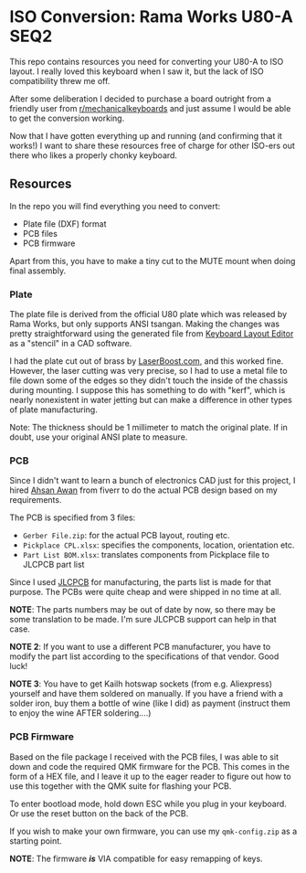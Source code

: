 # ISO Conversion: Rama Works U80-A SEQ2

This repo contains resources you need for converting your U80-A to ISO layout. I really loved this keyboard when I saw it, but the lack of ISO compatibility threw me off. 

After some deliberation I decided to purchase a board outright from a friendly user from [r/mechanicalkeyboards](https://www.reddit.com/r/MechanicalKeyboards/) and just assume I would be able to get the conversion working.

Now that I have gotten everything up and running (and confirming that it works!) I want to share these resources free of charge for other ISO-ers out there who likes a properly chonky keyboard.

## Resources

In the repo you will find everything you need to convert:

* Plate file (DXF) format
* PCB files
* PCB firmware

Apart from this, you have to make a tiny cut to the MUTE mount when doing final assembly. 

### Plate

The plate file is derived from the official U80 plate which was released by Rama Works, but only supports ANSI tsangan. Making the changes was pretty straightforward using the generated file from [Keyboard Layout Editor](https://www.keyboard-layout-editor.com/) as a "stencil" in a CAD software.

I had the plate cut out of brass by [LaserBoost.com](https://www.laserboost.com/), and this worked fine. However, the laser cutting was very precise, so I had to use a metal file to file down some of the edges so they didn't touch the inside of the chassis during mounting. I suppose this has something to do with "kerf", which is nearly nonexistent in water jetting but can make a difference in other types of plate manufacturing.

Note: The thickness should be 1 millimeter to match the original plate. If in doubt, use your original ANSI plate to measure.

### PCB

Since I didn't want to learn a bunch of electronics CAD just for this project, I hired [Ahsan Awan](https://www.fiverr.com/pcbdesign_engr) from fiverr to do the actual PCB design based on my requirements.

The PCB is specified from 3 files:

* `Gerber File.zip`: for the actual PCB layout, routing etc.
* `Pickplace CPL.xlsx`: specifies the components, location, orientation etc.
* `Part List BOM.xlsx`: translates components from Pickplace file to JLCPCB part list

Since I used [JLCPCB]() for manufacturing, the parts list is made for that purpose. The PCBs were quite cheap and were shipped in no time at all.

**NOTE**: The parts numbers may be out of date by now, so there may be some translation to be made. I'm sure JLCPCB support can help in that case.

**NOTE 2**: If you want to use a different PCB manufacturer, you have to modify the part list according to the specifications of that vendor. Good luck!

**NOTE 3**: You have to get Kailh hotswap sockets (from e.g. Aliexpress) yourself and have them soldered on manually. If you have a friend with a solder iron, buy them a bottle of wine (like I did) as payment (instruct them to enjoy the wine AFTER soldering....)


### PCB Firmware

Based on the file package I received with the PCB files, I was able to sit down and code the required QMK firmware for the PCB. This comes in the form of a HEX file, and I leave it up to the eager reader to figure out how to use this together with the QMK suite for flashing your PCB.

To enter bootload mode, hold down ESC while you plug in your keyboard. Or use the reset button on the back of the PCB.

If you wish to make your own firmware, you can use my `qmk-config.zip` as a starting point.

**NOTE**: The firmware ***is*** VIA compatible for easy remapping of keys.

